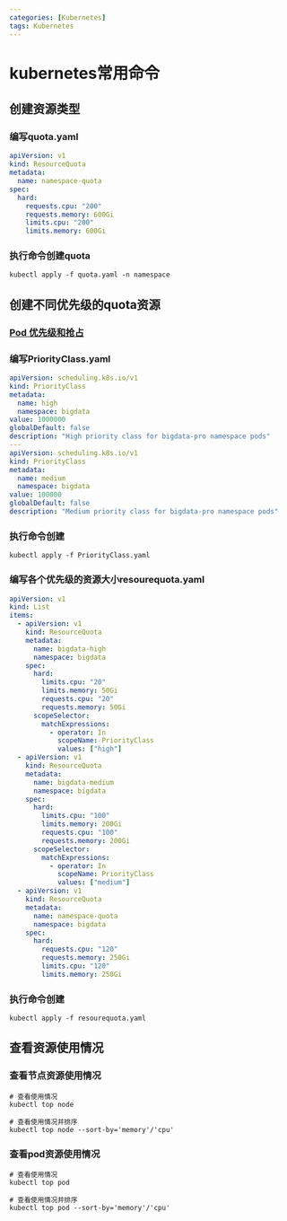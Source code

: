 ```yaml
---
categories: [Kubernetes]
tags: Kubernetes
---
```



# kubernetes常用命令

## 创建资源类型
### 编写quota.yaml
~~~yaml
apiVersion: v1
kind: ResourceQuota
metadata:
  name: namespace-quota
spec:
  hard:
    requests.cpu: "200"
    requests.memory: 600Gi
    limits.cpu: "200"
    limits.memory: 600Gi
~~~

### 执行命令创建quota
~~~shell
kubectl apply -f quota.yaml -n namespace
~~~





## 创建不同优先级的quota资源
### [Pod 优先级和抢占](https://kubernetes.io/zh-cn/docs/concepts/scheduling-eviction/pod-priority-preemption/)
### 编写PriorityClass.yaml
~~~yaml
apiVersion: scheduling.k8s.io/v1
kind: PriorityClass
metadata:
  name: high
  namespace: bigdata
value: 1000000
globalDefault: false
description: "High priority class for bigdata-pro namespace pods"
---
apiVersion: scheduling.k8s.io/v1
kind: PriorityClass
metadata:
  name: medium
  namespace: bigdata
value: 100000
globalDefault: false
description: "Medium priority class for bigdata-pro namespace pods"
~~~

### 执行命令创建
~~~shell
kubectl apply -f PriorityClass.yaml
~~~



### 编写各个优先级的资源大小resourequota.yaml
~~~yaml
apiVersion: v1
kind: List
items:
  - apiVersion: v1
    kind: ResourceQuota
    metadata:
      name: bigdata-high
      namespace: bigdata
    spec:
      hard:
        limits.cpu: "20"
        limits.memory: 50Gi
        requests.cpu: "20"
        requests.memory: 50Gi
      scopeSelector:
        matchExpressions:
          - operator: In
            scopeName: PriorityClass
            values: ["high"]
  - apiVersion: v1
    kind: ResourceQuota
    metadata:
      name: bigdata-medium
      namespace: bigdata
    spec:
      hard:
        limits.cpu: "100"
        limits.memory: 200Gi
        requests.cpu: "100"
        requests.memory: 200Gi
      scopeSelector:
        matchExpressions:
          - operator: In
            scopeName: PriorityClass
            values: ["medium"]
  - apiVersion: v1
    kind: ResourceQuota
    metadata:
      name: namespace-quota
      namespace: bigdata
    spec:
      hard:
        requests.cpu: "120"
        requests.memory: 250Gi
        limits.cpu: "120"
        limits.memory: 250Gi
~~~
### 执行命令创建

~~~shell
kubectl apply -f resourequota.yaml
~~~






## 查看资源使用情况
### 查看节点资源使用情况
~~~shell
# 查看使用情况
kubectl top node

# 查看使用情况并排序
kubectl top node --sort-by='memory'/'cpu'
~~~

### 查看pod资源使用情况
~~~shell
# 查看使用情况
kubectl top pod

# 查看使用情况并排序
kubectl top pod --sort-by='memory'/'cpu'
~~~






 

 
